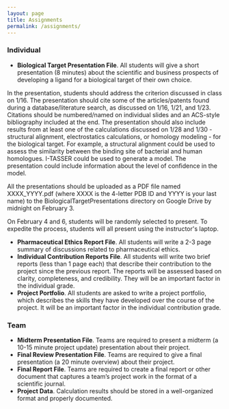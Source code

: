 ```yaml
---
layout: page
title: Assignments
permalink: /assignments/
---
```


### Individual

* **Biological Target Presentation File**. All students will give a short presentation (8 minutes) about the scientific and business prospects of developing a ligand for a biological target of their own choice.

In the presentation, students should address the criterion discussed in class on 1/16. The presentation should cite some of the articles/patents found during a database/literature search, as discussed on 1/16, 1/21, and 1/23. Citations should be numbered/named on individual slides and an ACS-style bibliography included at the end. The presentation should also include results from at least one of the calculations discussed on 1/28 and 1/30 - structural alignment, electrostatics calculations, or homology modeling - for the biological target. For example, a structural alignment could be used to assess the similarity between the binding site of bacterial and human homologues. I-TASSER could be used to generate a model. The presentation could include information about the level of confidence in the model.

All the presentations should be uploaded as a PDF file named XXXX_YYYY.pdf (where XXXX is the 4-letter PDB ID and YYYY is your last name) to the BiologicalTargetPresentations directory on Google Drive by midnight on February 3.

On February 4 and 6, students will be randomly selected to present. To expedite the process, students will all present using the instructor's laptop.

* **Pharmaceutical Ethics Report File**. All students will write a 2-3 page summary of discussions related to pharmaceutical ethics.
* **Individual Contribution Reports File**. All students will write two brief reports (less than 1 page each) that describe their contribution to the project since the previous report. The reports will be assessed based on clarity, completeness, and credibility. They will be an important factor in the individual grade.
* **Project Portfolio**. All students are asked to write a project portfolio, which describes the skills they have developed over the course of the project. It will be an important factor in the individual contribution grade.

### Team

* **Midterm Presentation File**. Teams are required to present a midterm (a 10-15 minute project update) presentation about their project.
* **Final Review Presentation File**. Teams are required to give a final presentation (a 20 minute overview) about their project.
* **Final Report File**. Teams are required to create a final report or other document that captures a team’s project work in the format of a scientific journal.
* **Project Data**. Calculation results should be stored in a well-organized format and properly documented.
